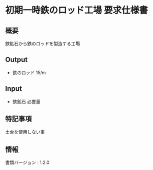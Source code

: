 # 初期一時鉄のロッド工場 要求仕様書

## 概要
鉄鉱石から鉄のロッドを製造する工場

## Output
- 鉄のロッド 15/m

## Input
- 鉄鉱石 必要量

## 特記事項
土台を使用しない事

## 情報
書類バージョン : 1.2.0
